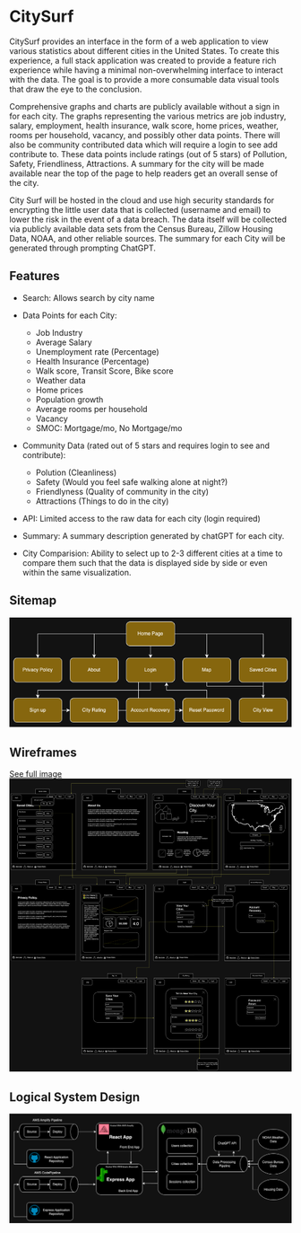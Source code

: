 # CitySurf

CitySurf provides an interface in the form of a web application to view various statistics about different cities in the United States. To create this experience, a full stack application was created to provide a feature rich experience while having a minimal non-overwhelming interface to interact with the data. The goal is to provide a more consumable data visual tools that draw the eye to the conclusion.

Comprehensive graphs and charts are publicly available without a sign in for each city. The graphs representing the various metrics are job industry, salary, employment, health insurance, walk score, home prices, weather, rooms per household, vacancy, and possibly other data points. There will also be community contributed data which will require a login to see add contribute to. These data points include ratings (out of 5 stars) of Pollution, Safety, Friendliness, Attractions. A summary for the city will be made available near the top of the page to help readers get an overall sense of the city.

City Surf will be hosted in the cloud and use high security standards for encrypting the little user data that is collected (username and email) to lower the risk in the event of a data breach. The data itself will be collected via publicly available data sets from the Census Bureau, Zillow Housing Data, NOAA, and other reliable sources. The summary for each City will be generated through prompting ChatGPT.


## Features

- Search: Allows search by city name 
- Data Points for each City:
    - Job Industry
    - Average Salary
    - Unemployment rate (Percentage)
    - Health Insurance (Percentage)
    - Walk score, Transit Score, Bike score
    - Weather data
    - Home prices
    - Population growth
    - Average rooms per household
    - Vacancy
    - SMOC: Mortgage/mo, No Mortgage/mo

- Community Data (rated out of 5 stars and requires login to see and contribute):
    - Polution (Cleanliness)
    - Safety (Would you feel safe walking alone at night?)
    - Friendlyness (Quality of community in the city)
    - Attractions (Things to do in the city)

- API: Limited access to the raw data for each city (login required)

- Summary: A summary description generated by chatGPT for each city.

- City Comparision: Ability to select up to 2-3 different cities at a time to compare them such that the data is displayed side by side or even within the same visualization.

## Sitemap

<img src="assets/CitySurf SiteMap.drawio.png">

## Wireframes

<a href="/assets/CitySurf WireFrames.drawio.png">See full image</a>
<img src="assets/CitySurf WireFrames.drawio.png">

## Logical System Design

<img src="./assets/CitySurf Logical System Design.drawio.png">